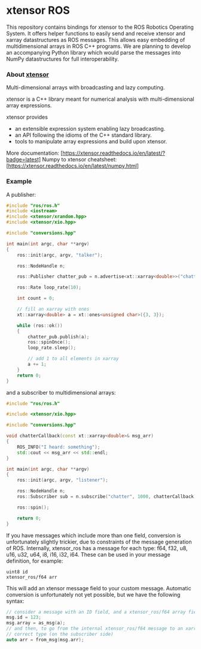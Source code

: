 # xtensor ROS

This repository contains bindings for xtensor to the ROS Robotics Operating System.
It offers helper functions to easily send and receive xtensor and xarray datastructures
as ROS messages. This allows easy embedding of multidimensional arrays in ROS C++
programs. We are planning to develop an accompanying Python library which would parse
the messages into NumPy datastructures for full interoperability.

### About [xtensor](https://github.com/QuantStack/xtensor)

Multi-dimensional arrays with broadcasting and lazy computing.

xtensor is a C++ library meant for numerical analysis with multi-dimensional array expressions.

xtensor provides

- an extensible expression system enabling lazy broadcasting.
- an API following the idioms of the C++ standard library.
- tools to manipulate array expressions and build upon xtensor.

More documentation: [https://xtensor.readthedocs.io/en/latest/?badge=latest]
Numpy to xtensor cheatsheet: [https://xtensor.readthedocs.io/en/latest/numpy.html]

### Example

A publisher:

```cpp
#include "ros/ros.h"
#include <iostream>
#include <xtensor/xrandom.hpp>
#include <xtensor/xio.hpp>

#include "conversions.hpp"

int main(int argc, char **argv)
{
    ros::init(argc, argv, "talker");

    ros::NodeHandle n;

    ros::Publisher chatter_pub = n.advertise<xt::xarray<double>>("chatter", 1000);

    ros::Rate loop_rate(10);

    int count = 0;

    // fill an xarray with ones
    xt::xarray<double> a = xt::ones<unsigned char>({3, 3});

    while (ros::ok())
    {
        chatter_pub.publish(a);
        ros::spinOnce();
        loop_rate.sleep();

        // add 1 to all elements in xarray
        a += 1;
    }
    return 0;
}
```

and a subscriber to multidimensional arrays:

```cpp
#include "ros/ros.h"

#include <xtensor/xio.hpp>

#include "conversions.hpp"

void chatterCallback(const xt::xarray<double>& msg_arr)
{
    ROS_INFO("I heard: something");
    std::cout << msg_arr << std::endl;
}

int main(int argc, char **argv)
{
    ros::init(argc, argv, "listener");

    ros::NodeHandle n;
    ros::Subscriber sub = n.subscribe("chatter", 1000, chatterCallback);

    ros::spin();

    return 0;
}
```

If you have messages which include more than one field, conversion is unfortunately slightly trickier, due
to constraints of the message generation of ROS. Internally, xtensor_ros has a message for each type: f64, f32, 
u8, u16, u32, u64, i8, i16, i32, i64. These can be used in your message definition, for example:

```
uint8 id
xtensor_ros/f64 arr
```

This will add an xtensor message field to your custom message. Automatic conversion is unfortunately not yet possible,
but we have the following syntax:

```cpp
// consider a message with an ID field, and a xtensor_ros/f64 array field
msg.id = 123;
msg.array = as_msg(a);
// and then, to go from the internal xtensor_ros/f64 message to an xarray of the 
// correct type (on the subscriber side)
auto arr = from_msg(msg.arr);
```